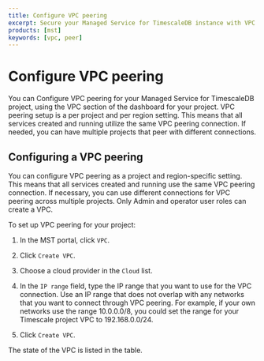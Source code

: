 ```yaml
---
title: Configure VPC peering 
excerpt: Secure your Managed Service for TimescaleDB instance with VPC peering
products: [mst]
keywords: [vpc, peer]
---
```


# Configure VPC peering

You can Configure VPC peering for your Managed Service for TimescaleDB project,
using the VPC section of the dashboard for your project. VPC peering setup is a
per project and per region setting. This means that all services created and
running utilize the same VPC peering connection. If needed, you can have
multiple projects that peer with different connections.

## Configuring a VPC peering

You can configure VPC peering as a project and region-specific setting. This
means that all services created and running use the same VPC peering connection.
If necessary, you can use different connections for VPC peering across multiple
projects. Only Admin and operator user roles can create a VPC.

<Procedure>

To set up VPC peering for your project:

1.  In the MST portal, click `VPC`.

1.  Click `Create VPC`.

1.  Choose a cloud provider in the `Cloud` list.

1.  In the `IP range` field, type the IP range that you want to use for the VPC connection.
    Use an IP range that does not overlap with any networks that you want to connect
    through VPC peering. For example, if your own networks use the range 10.0.0.0/8,
    you could set the range for your Timescale project VPC to 192.168.0.0/24.

1.  Click `Create VPC`.

The state of the VPC is listed in the table.

</Procedure>
